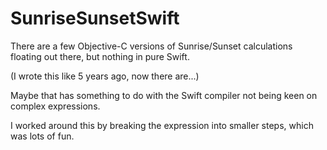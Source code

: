 # SunriseSunsetSwift

There are a few Objective-C versions of Sunrise/Sunset calculations floating out there, but nothing in pure Swift.

(I wrote this like 5 years ago, now there are...)

Maybe that has something to do with the Swift compiler not being keen on complex expressions.

I worked around this by breaking the expression into smaller steps, which was lots of fun.


